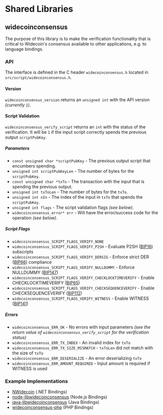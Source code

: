 Shared Libraries
================

## widecoinconsensus

The purpose of this library is to make the verification functionality that is critical to Widecoin's consensus available to other applications, e.g. to language bindings.

### API

The interface is defined in the C header `widecoinconsensus.h` located in `src/script/widecoinconsensus.h`.

#### Version

`widecoinconsensus_version` returns an `unsigned int` with the API version *(currently `1`)*.

#### Script Validation

`widecoinconsensus_verify_script` returns an `int` with the status of the verification. It will be `1` if the input script correctly spends the previous output `scriptPubKey`.

##### Parameters
- `const unsigned char *scriptPubKey` - The previous output script that encumbers spending.
- `unsigned int scriptPubKeyLen` - The number of bytes for the `scriptPubKey`.
- `const unsigned char *txTo` - The transaction with the input that is spending the previous output.
- `unsigned int txToLen` - The number of bytes for the `txTo`.
- `unsigned int nIn` - The index of the input in `txTo` that spends the `scriptPubKey`.
- `unsigned int flags` - The script validation flags *(see below)*.
- `widecoinconsensus_error* err` - Will have the error/success code for the operation *(see below)*.

##### Script Flags
- `widecoinconsensus_SCRIPT_FLAGS_VERIFY_NONE`
- `widecoinconsensus_SCRIPT_FLAGS_VERIFY_P2SH` - Evaluate P2SH ([BIP16](https://github.com/widecoin/bips/blob/master/bip-0016.mediawiki)) subscripts
- `widecoinconsensus_SCRIPT_FLAGS_VERIFY_DERSIG` - Enforce strict DER ([BIP66](https://github.com/widecoin/bips/blob/master/bip-0066.mediawiki)) compliance
- `widecoinconsensus_SCRIPT_FLAGS_VERIFY_NULLDUMMY` - Enforce NULLDUMMY ([BIP147](https://github.com/widecoin/bips/blob/master/bip-0147.mediawiki))
- `widecoinconsensus_SCRIPT_FLAGS_VERIFY_CHECKLOCKTIMEVERIFY` - Enable CHECKLOCKTIMEVERIFY ([BIP65](https://github.com/widecoin/bips/blob/master/bip-0065.mediawiki))
- `widecoinconsensus_SCRIPT_FLAGS_VERIFY_CHECKSEQUENCEVERIFY` - Enable CHECKSEQUENCEVERIFY ([BIP112](https://github.com/widecoin/bips/blob/master/bip-0112.mediawiki))
- `widecoinconsensus_SCRIPT_FLAGS_VERIFY_WITNESS` - Enable WITNESS ([BIP141](https://github.com/widecoin/bips/blob/master/bip-0141.mediawiki))

##### Errors
- `widecoinconsensus_ERR_OK` - No errors with input parameters *(see the return value of `widecoinconsensus_verify_script` for the verification status)*
- `widecoinconsensus_ERR_TX_INDEX` - An invalid index for `txTo`
- `widecoinconsensus_ERR_TX_SIZE_MISMATCH` - `txToLen` did not match with the size of `txTo`
- `widecoinconsensus_ERR_DESERIALIZE` - An error deserializing `txTo`
- `widecoinconsensus_ERR_AMOUNT_REQUIRED` - Input amount is required if WITNESS is used

### Example Implementations
- [NWidecoin](https://github.com/NicolasDorier/NWidecoin/blob/master/NWidecoin/Script.cs#L814) (.NET Bindings)
- [node-libwidecoinconsensus](https://github.com/bitpay/node-libwidecoinconsensus) (Node.js Bindings)
- [java-libwidecoinconsensus](https://github.com/dexX7/java-libwidecoinconsensus) (Java Bindings)
- [widecoinconsensus-php](https://github.com/Bit-Wasp/widecoinconsensus-php) (PHP Bindings)
